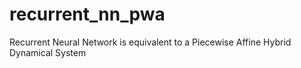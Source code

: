 # recurrent_nn_pwa
Recurrent Neural Network is equivalent to a Piecewise Affine Hybrid Dynamical System
